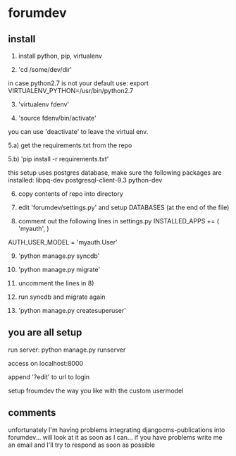 forumdev
========



install
------
1) install python, pip, virtualenv
 
2) 'cd /some/dev/dir'

in case python2.7 is not your default use:
export VIRTUALENV_PYTHON=/usr/bin/python2.7

3) 'virtualenv fdenv'
 
4) 'source fdenv/bin/activate'

you can use 'deactivate' to leave the virtual env.


5.a) get the requirements.txt from the repo

5.b) 'pip install -r requirements.txt'

this setup uses postgres database, make sure the following packages are installed: libpq-dev postgresql-client-9.3 python-dev

6) copy contents of repo into directory

7) edit 'forumdev/settings.py' and setup  DATABASES (at the end of the file)

8) comment out the following lines in settings.py
INSTALLED_APPS += (
    'myauth',
)

AUTH_USER_MODEL = 'myauth.User'

9) 'python manage.py syncdb'

10) 'python manage.py migrate'

11) uncomment the lines in 8)

12) run syncdb and migrate again

13) 'python manage.py createsuperuser'

you are all setup 
---
run server:
python manage.py runserver

access on localhost:8000

append '?edit' to url to login

setup froumdev the way you like with the custom usermodel

comments
---
unfortunately I'm having problems integrating djangocms-publications into forumdev... will look at it as soon as I can...
if you have problems write me an email and I'll try to respond as soon as possible
